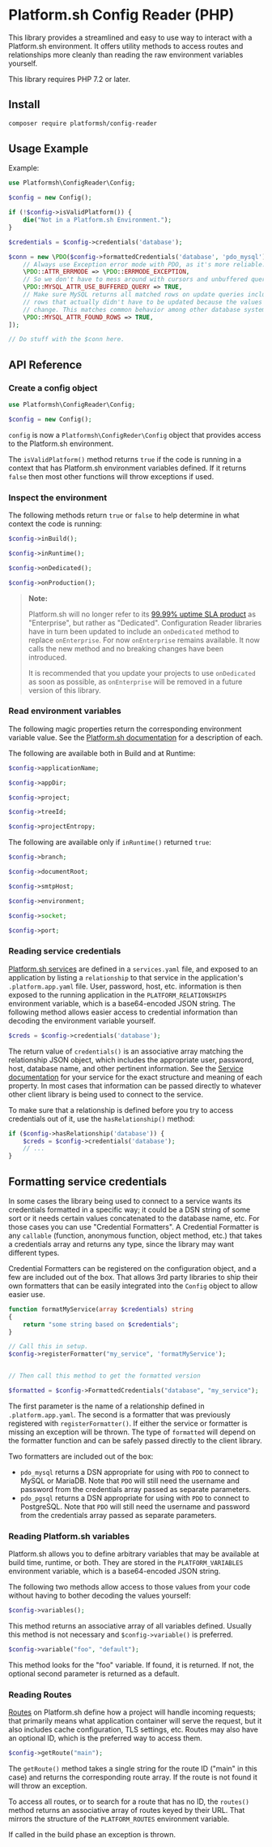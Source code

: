 # Platform.sh Config Reader (PHP)

This library provides a streamlined and easy to use way to interact with a Platform.sh environment.  It offers utility methods to access routes and relationships more cleanly than reading the raw environment variables yourself.

This library requires PHP 7.2 or later.

## Install

```bash
composer require platformsh/config-reader
```

## Usage Example

Example:

```php
use Platformsh\ConfigReader\Config;

$config = new Config();

if (!$config->isValidPlatform()) {
    die("Not in a Platform.sh Environment.");
}

$credentials = $config->credentials('database');

$conn = new \PDO($config->formattedCredentials('database', 'pdo_mysql'), $credentials['username'], $credentials['password'], [
    // Always use Exception error mode with PDO, as it's more reliable.
    \PDO::ATTR_ERRMODE => \PDO::ERRMODE_EXCEPTION,
    // So we don't have to mess around with cursors and unbuffered queries by default.
    \PDO::MYSQL_ATTR_USE_BUFFERED_QUERY => TRUE,
    // Make sure MySQL returns all matched rows on update queries including
    // rows that actually didn't have to be updated because the values didn't
    // change. This matches common behavior among other database systems.
    \PDO::MYSQL_ATTR_FOUND_ROWS => TRUE,
]);

// Do stuff with the $conn here.
```

## API Reference

### Create a config object

```php
use Platformsh\ConfigReader\Config;

$config = new Config();
```

`config` is now a `Platformsh\ConfigReder\Config` object that provides access to the Platform.sh environment.

The `isValidPlatform()` method returns `true` if the code is running in a context that has Platform.sh environment variables defined.  If it returns `false` then most other functions will throw exceptions if used.

### Inspect the environment

The following methods return `true` or `false` to help determine in what context the code is running:

```php
$config->inBuild();

$config->inRuntime();

$config->onDedicated();

$config->onProduction();
```

> **Note:**
>
> Platform.sh will no longer refer to its [99.99% uptime SLA product](https://platform.sh/solutions/) as "Enterprise", but rather as "Dedicated". Configuration Reader libraries have in turn been updated to include an `onDedicated` method to replace `onEnterprise`. For now `onEnterprise` remains available. It now calls the new method and no breaking changes have been introduced.
>
> It is recommended that you update your projects to use `onDedicated` as soon as possible, as `onEnterprise` will be removed in a future version of this library.

### Read environment variables

The following magic properties return the corresponding environment variable value.  See the [Platform.sh documentation](https://docs.platform.sh/development/variables.html) for a description of each.

The following are available both in Build and at Runtime:

```php
$config->applicationName;

$config->appDir;

$config->project;

$config->treeId;

$config->projectEntropy;
```

The following are available only if `inRuntime()` returned `true`:

```php
$config->branch;

$config->documentRoot;

$config->smtpHost;

$config->environment;

$config->socket;

$config->port;
```

### Reading service credentials

[Platform.sh services](https://docs.platform.sh/configuration/services.html) are defined in a `services.yaml` file, and exposed to an application by listing a `relationship` to that service in the application's `.platform.app.yaml` file.  User, password, host, etc. information is then exposed to the running application in the `PLATFORM_RELATIONSHIPS` environment variable, which is a base64-encoded JSON string.  The following method allows easier access to credential information than decoding the environment variable yourself.

```php
$creds = $config->credentials('database');
```

The return value of `credentials()` is an associative array matching the relationship JSON object, which includes the appropriate user, password, host, database name, and other pertinent information.  See the [Service documentation](https://docs.platform.sh/configuration/services.html) for your service for the exact structure and meaning of each property.  In most cases that information can be passed directly to whatever other client library is being used to connect to the service.

To make sure that a relationship is defined before you try to access credentials out of it, use the `hasRelationship()` method:

```php
if ($config->hasRelationship('database')) {
    $creds = $config->credentials('database');
    // ...
}
```

## Formatting service credentials

In some cases the library being used to connect to a service wants its credentials formatted in a specific way; it could be a DSN string of some sort or it needs certain values concatenated to the database name, etc.  For those cases you can use "Credential Formatters".  A Credential Formatter is any `callable` (function, anonymous function, object method, etc.) that takes a credentials array and returns any type, since the library may want different types.

Credential Formatters can be registered on the configuration object, and a few are included out of the box.  That allows 3rd party libraries to ship their own formatters that can be easily integrated into the `Config` object to allow easier use.

```php
function formatMyService(array $credentials) string
{
	return "some string based on $credentials";
}

// Call this in setup.
$config->registerFormatter("my_service", 'formatMyService');


// Then call this method to get the formatted version

$formatted = $config->FormattedCredentials("database", "my_service");
```

The first parameter is the name of a relationship defined in `.platform.app.yaml`.  The second is a formatter that was previously registered with `registerFormatter()`.  If either the service or formatter is missing an exception will be thrown.  The type of `formatted` will depend on the formatter function and can be safely passed directly to the client library.

Two formatters are included out of the box:

* `pdo_mysql` returns a DSN appropriate for using with `PDO` to connect to MySQL or MariaDB.  Note that `PDO` will still need the username and password from the credentials array passed as separate parameters.
* `pdo_pgsql` returns a DSN appropriate for using with `PDO` to connect to PostgreSQL.  Note that `PDO` will still need the username and password from the credentials array passed as separate parameters.

### Reading Platform.sh variables

Platform.sh allows you to define arbitrary variables that may be available at build time, runtime, or both.  They are stored in the `PLATFORM_VARIABLES` environment variable, which is a base64-encoded JSON string.

The following two methods allow access to those values from your code without having to bother decoding the values yourself:

```php
$config->variables();
```

This method returns an associative array of all variables defined.  Usually this method is not necessary and `$config->variable()` is preferred.

```php
$config->variable("foo", "default");
```

This method looks for the "foo" variable.  If found, it is returned.  If not, the optional second parameter is returned as a default.

### Reading Routes

[Routes](https://docs.platform.sh/configuration/routes.html) on Platform.sh define how a project will handle incoming requests; that primarily means what application container will serve the request, but it also includes cache configuration, TLS settings, etc.  Routes may also have an optional ID, which is the preferred way to access them.

```php
$config->getRoute("main");
```

The `getRoute()` method takes a single string for the route ID ("main" in this case) and returns the corresponding route array.  If the route is not found it will throw an exception.

To access all routes, or to search for a route that has no ID, the `routes()` method returns an associative array of routes keyed by their URL.  That mirrors the structure of the `PLATFORM_ROUTES` environment variable.

If called in the build phase an exception is thrown.
